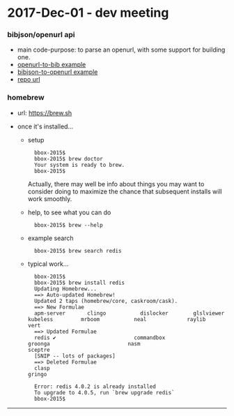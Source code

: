 2017-Dec-01 - dev meeting
=========================

### bibjson/openurl api

- main code-purpose: to parse an openurl, with some support for building one.
- [openurl-to-bib example](https://library.brown.edu/bib_ourl_api/v1/ourl_to_bib/?ourl=issn%3D1175-5652%26rft_val_fmt%3Dinfo%3Aofi%2Ffmt%3Akev%3Amtx%3Ajournal%26rfr_id%3Dinfo%3Asid%2Ffirstsearch.oclc.org%3AMEDLINE%26req_dat%3D%3Csessionid%3E0%3C%2Fsessionid%3E%26pid%3D%3Caccession%20number%3E678061209%3C%2Faccession%20number%3E%3Cfssessid%3E0%3C%2Ffssessid%3E%26rft.date%3D2010%26volume%3D8%26date%3D2010%26rft.volume%3D8%26rfe_dat%3D%3Caccessionnumber%3E678061209%3C%2Faccessionnumber%3E%26url_ver%3DZ39.88-2004%26atitle%3DThe%20missing%20technology%3A%20an%20international%20comparison%20of%20human%20capital%20investment%20in%20healthcare.%26genre%3Darticle%26epage%3D71%26spage%3D361%26id%3Ddoi%3A%26rft.spage%3D361%26rft.sici%3D1175-5652(2010)8%3A6%3C361%3ATMTAIC%3E2.0.TX%3B2-O%26aulast%3DFrogner%26rft.issue%3D6%26rft.epage%3D71%26rft.jtitle%3DApplied%20health%20economics%20and%20health%20policy%26rft.aulast%3DFrogner%26title%3DApplied%20health%20economics%20and%20health%20policy%26rft.aufirst%3DBK%26rft_id%3Durn%3AISSN%3A1175-5652%26sici%3D1175-5652(2010)8%3A6%3C361%3ATMTAIC%3E2.0.TX%3B2-O%26sid%3DFirstSearch%3AMEDLINE%26rft.atitle%3DThe%20missing%20technology%3A%20an%20international%20comparison%20of%20human%20capital%20investment%20in%20healthcare.%26issue%3D6%26rft.issn%3D1175-5652%26rft.genre%3Darticle%26aufirst%3DBK)
- [bibjson-to-openurl example](https://library.brown.edu/bib_ourl_api/v1/bib_to_ourl/?bibjson=%7B%20%22_rfr%22%3A%20%22info%3Asid%2Ffirstsearch.oclc.org%3AMEDLINE%22%2C%20%22author%22%3A%20%5B%20%7B%20%22firstname%22%3A%20%22BK%22%2C%20%22lastname%22%3A%20%22Frogner%22%2C%20%22name%22%3A%20%22Frogner%2C%20BK%22%20%7D%20%5D%2C%20%22end_page%22%3A%20%2271%22%2C%20%22identifier%22%3A%20%5B%20%7B%20%22id%22%3A%20%221175-5652%22%2C%20%22type%22%3A%20%22issn%22%20%7D%2C%20%7B%20%22id%22%3A%20%22678061209%22%2C%20%22type%22%3A%20%22oclc%22%20%7D%20%5D%2C%20%22issue%22%3A%20%226%22%2C%20%22journal%22%3A%20%7B%20%22name%22%3A%20%22Applied%20health%20economics%20and%20health%20policy%22%20%7D%2C%20%22pages%22%3A%20%22361%20-%2071%22%2C%20%22place_of_publication%22%3A%20null%2C%20%22publisher%22%3A%20null%2C%20%22start_page%22%3A%20%22361%22%2C%20%22title%22%3A%20%22The%20missing%20technology%3A%20an%20international%20comparison%20of%20human%20capital%20investment%20in%20healthcare.%22%2C%20%22type%22%3A%20%22article%22%2C%20%22volume%22%3A%20%228%22%2C%20%22year%22%3A%20%222010%22%20%7D)
- [repo url](https://github.com/Brown-University-Library/bib_ourl_api_project)

### homebrew

- url: <https://brew.sh>
- once it's installed...

    - setup

            bbox-2015$
            bbox-2015$ brew doctor
            Your system is ready to brew.
            bbox-2015$

        Actually, there may well be info about things you may want to consider doing to maximize the chance that subsequent installs will work smoothly.

    - help, to see what you can do

            bbox-2015$ brew --help

    - example search

            bbox-2015$ brew search redis

    - typical work...

            bbox-2015$
            bbox-2015$ brew install redis
            Updating Homebrew...
            ==> Auto-updated Homebrew!
            Updated 2 taps (homebrew/core, caskroom/cask).
            ==> New Formulae
            apm-server       clingo           dislocker        glslviewer       kubeless         mrboom           neal             raylib           vert
            ==> Updated Formulae
            redis ✔                         commandbox                      groonga                         nasm                            sceptre
            [SNIP -- lots of packages]
            ==> Deleted Formulae
            clasp                                                                           gringo

            Error: redis 4.0.2 is already installed
            To upgrade to 4.0.5, run `brew upgrade redis`
            bbox-2015$

---
